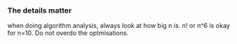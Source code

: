 


### The details matter
when doing algorithm analysis, always look at how big n is. 
n! or n^6 is okay for n=10. Do not overdo the optmisations. 
